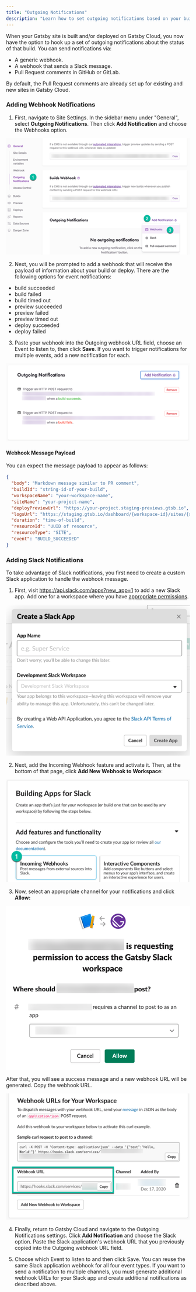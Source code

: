 ```yaml
---
title: "Outgoing Notifications"
description: "Learn how to set outgoing notifications based on your build and deploy status"
---
```


When your Gatsby site is built and/or deployed on Gatsby Cloud, you now have the option to hook up a set of outgoing notifications about the status of that build. You can send notifications via:

- A generic webhook.
- A webhook that sends a Slack message.
- Pull Request comments in GitHub or GitLab.

By default, the Pull Request comments are already set up for existing and new sites in Gatsby Cloud.

### Adding Webhook Notifications

1. First, navigate to Site Settings. In the sidebar menu under "General", select **Outgoing Notifications**. Then click **Add Notification** and choose the Webhooks option.

![Adding a Webhook Notification](../../images/webhook-notification.png)

2. Next, you will be prompted to add a webhook that will receive the payload of information about your build or deploy. There are the following options for event notifications:

- build succeeded
- build failed
- build timed out
- preview succeeded
- preview failed
- preview timed out
- deploy succeeded
- deploy failed

3. Paste your webhook into the Outgoing webhook URL field, choose an Event to listen to, then click **Save**. If you want to trigger notifications for multiple events, add a new notification for each.

![Add Notification](../../images/add-notification.png)

#### Webhook Message Payload

You can expect the message payload to appear as follows:

```json
{
  "body": "Markdown message similar to PR comment",
  "buildId": "string-id-of-your-build",
  "workspaceName": "your-workspace-name",
  "siteName": "your-project-name",
  "deployPreviewUrl": "https://your-project.staging-previews.gtsb.io",
  "logsUrl": "https://staging.gtsb.io/dashboard/{workspace-id}/sites/{site-id}/builds/{build-id}/details",
  "duration": "time-of-build",
  "resourceId": "UUID of resource",
  "resourceType": "SITE",
  "event": "BUILD_SUCCEEDED"
}
```

### Adding Slack Notifications

To take advantage of Slack notifications, you first need to create a custom Slack application to handle the webhook message.

1. First, visit https://api.slack.com/apps?new_app=1 to add a new Slack app. Add one for a workspace where you have [appropriate permissions](https://slack.com/help/articles/201314026-Permissions-by-role-in-Slack#apps-integrations).

![Create a Slack App](../../images/create-slack-app.png)

2. Next, add the Incoming Webhook feature and activate it. Then, at the bottom of that page, click **Add New Webhook to Workspace**:

![Incoming Webhook](../../images/incoming-webhook.png)

3. Now, select an appropriate channel for your notifications and click **Allow:**

![Slack App Permissions](../../images/slack-app-permissoin.png)

After that, you will see a success message and a new webhook URL will be generated. Copy the webhook URL.

![Webhook URL](../../images/webhook-url.png)

4. Finally, return to Gatsby Cloud and navigate to the Outgoing Notifications settings. Click **Add Notification** and choose the Slack option. Paste the Slack application's webhook URL that you previously copied into the Outgoing webhook URL field.

5. Choose which Event to listen to and then click Save. You can reuse the same Slack application webhook for all four event types. If you want to send a notification to multiple channels, you must generate additional webhook URLs for your Slack app and create additional notifications as described above.